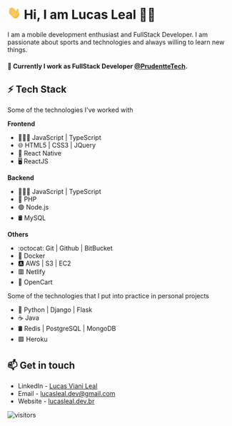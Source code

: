 # <img src="https://raw.githubusercontent.com/ABSphreak/ABSphreak/master/gifs/Hi.gif" width="30px"> Hi, I am Lucas Leal 👨‍💻

I am a mobile development enthusiast and FullStack Developer. I am passionate about sports and technologies and always willing to learn new things.

#### 🔭 Currently I work as FullStack Developer [@PrudentteTech](https://github.com/PrudentteTech).


## ⚡ Tech Stack

Some of the technologies I've worked with

<strong>Frontend</strong>
* 👨🏻‍💻 JavaScript | TypeScript
* 🌐 HTML5 | CSS3 | JQuery
* 📱 React Native
* 🖥️ ReactJS

<strong>Backend</strong>
* 👨🏻‍💻 JavaScript | TypeScript
* 🐘 PHP
* 🟢 Node.js
* 🛢️ MySQL

<strong>Others</strong>
* :octocat: Git | Github | BitBucket
* 🐳 Docker
* 🅰️ AWS | S3 | EC2
* 🟥 Netlify
* 🛒 OpenCart

Some of the technologies that I put into practice in personal projects

* 🐍 Python | Django | Flask
* ☕ Java
* 🛢️ Redis | PostgreSQL | MongoDB
* 🟪 Heroku

## 📫 Get in touch
- LinkedIn - [Lucas Viani Leal](https://www.linkedin.com/in/lucas-viani-leal/)
- Email - [lucasleal.dev@gmail.com](mailto:lucasleal.dev@gmail.com)
- Website - [lucasleal.dev.br](https://www.lucasleal.dev.br)


![visitors](https://visitor-badge.glitch.me/badge?page_id=lucasvleal/lucasvleal)
